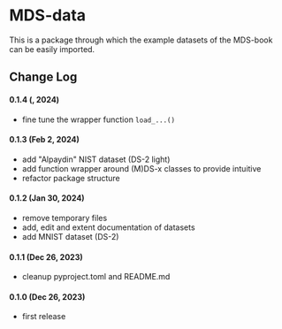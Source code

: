 # MDS-data

This is a package through which the example datasets of the MDS-book can be easily imported.



## Change Log

#### 0.1.4 (, 2024)
- fine tune the wrapper function `load_...()`


#### 0.1.3 (Feb 2, 2024)
- add "Alpaydin" NIST dataset (DS-2 light)
- add function wrapper around (M)DS-x classes to provide intuitive 
- refactor package structure

#### 0.1.2 (Jan 30, 2024)
- remove temporary files
- add, edit and extent documentation of datasets
- add MNIST dataset (DS-2)

#### 0.1.1 (Dec 26, 2023)
- cleanup pyproject.toml and README.md

#### 0.1.0 (Dec 26, 2023)
- first release
